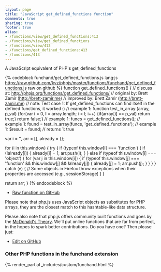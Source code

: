 ```yaml
---
layout: page
title: "JavaScript get_defined_functions function"
comments: true
sharing: true
footer: true
alias:
- /functions/view/get_defined_functions:413
- /functions/view/get_defined_functions
- /functions/view/413
- /functions/get_defined_functions:413
- /functions/413
---
```

<!-- Generated by Rakefile:build -->
A JavaScript equivalent of PHP's get_defined_functions

{% codeblock funchand/get_defined_functions.js lang:js https://raw.github.com/kvz/phpjs/master/functions/funchand/get_defined_functions.js raw on github %}
function get_defined_functions() {
  //  discuss at: http://phpjs.org/functions/get_defined_functions/
  // original by: Brett Zamir (http://brett-zamir.me)
  // improved by: Brett Zamir (http://brett-zamir.me)
  //        note: Test case 1: If get_defined_functions can find itself in the defined functions, it worked :)
  //   example 1: function test_in_array (array, p_val) {for(var i = 0, l = array.length; i < l; i++) {if(array[i] == p_val) return true;} return false;}
  //   example 1: funcs = get_defined_functions();
  //   example 1: found = test_in_array(funcs, 'get_defined_functions');
  //   example 1: $result = found;
  //   returns 1: true

  var i = '',
    arr = [],
    already = {};

  for (i in this.window) {
    try {
      if (typeof this.window[i] === 'function') {
        if (!already[i]) {
          already[i] = 1;
          arr.push(i);
        }
      } else if (typeof this.window[i] === 'object') {
        for (var j in this.window[i]) {
          if (typeof this.window[j] === 'function' && this.window[j] && !already[j]) {
            already[j] = 1;
            arr.push(j);
          }
        }
      }
    } catch (e) {
      // Some objects in Firefox throw exceptions when their properties are accessed (e.g., sessionStorage)
    }
  }

  return arr;
}
{% endcodeblock %}

 - [Raw function on GitHub](https://github.com/kvz/phpjs/blob/master/functions/funchand/get_defined_functions.js)

Please note that php.js uses JavaScript objects as substitutes for PHP arrays, they are 
the closest match to this hashtable-like data structure. 

Please also note that php.js offers community built functions and goes by the 
[McDonald's Theory](https://medium.com/what-i-learned-building/9216e1c9da7d). We'll put online 
functions that are far from perfect, in the hopes to spark better contributions. 
Do you have one? Then please just: 

 - [Edit on GitHub](https://github.com/kvz/phpjs/edit/master/functions/funchand/get_defined_functions.js)


### Other PHP functions in the funchand extension
{% render_partial _includes/custom/funchand.html %}
